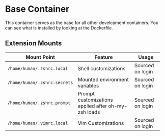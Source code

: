 # Base Container

This container serves as the base for all other development containers. You can see what is installed by looking at the Dockerfile.

## Extension Mounts

|Mount Point|Feature|Usage|
|-|-|-|
|`/home/human/.zshrc.local`| Shell customizations | Sourced on login |
|`/home/human/.zshrc.secrets`| Mounted environment variables | Sourced on login |
|`/home/human/.zshrc.prompt`| Prompt customizations applied after oh-my-zsh loads | Sourced on login |
|`/home/human/.vimrc.local`| Vim Customizations | Sourced on login |